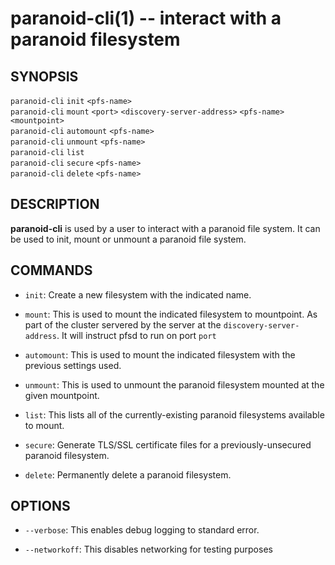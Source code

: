 paranoid-cli(1) -- interact with a paranoid filesystem
======================================================

## SYNOPSIS

`paranoid-cli` `init` `<pfs-name>`<br>
`paranoid-cli` `mount` `<port>` `<discovery-server-address>` `<pfs-name>` `<mountpoint>`<br>
`paranoid-cli` `automount` `<pfs-name>`<br>
`paranoid-cli` `unmount` `<pfs-name>`<br>
`paranoid-cli` `list`<br>
`paranoid-cli` `secure` `<pfs-name>`<br>
`paranoid-cli` `delete` `<pfs-name>`<br>

## DESCRIPTION

**paranoid-cli** is used by a user to interact with a paranoid file system. It can be used to init,
mount or unmount a paranoid file system.

## COMMANDS

* `init`:
    Create a new filesystem with the indicated name. 

* `mount`:
	This is used to mount the indicated filesystem to mountpoint. As part of the cluster servered by the server at the `discovery-server-address`. It will instruct pfsd to run on port `port`

* `automount`:
	This is used to mount the indicated filesystem with the previous settings used.

* `unmount`:
	This is used to unmount the paranoid filesystem mounted at the given mountpoint.

* `list`:
    This lists all of the currently-existing paranoid filesystems available to mount.

* `secure`:
    Generate TLS/SSL certificate files for a previously-unsecured paranoid filesystem.

* `delete`:
    Permanently delete a paranoid filesystem.

## OPTIONS

  * `--verbose`:
    This enables debug logging to standard error.

  * `--networkoff`:
	This disables networking for testing purposes
